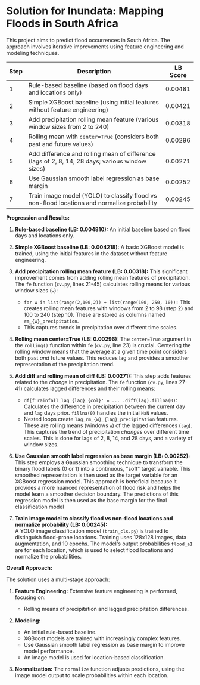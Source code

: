 # Solution for Inundata: Mapping Floods in South Africa

This project aims to predict flood occurrences in South Africa.  The approach involves iterative improvements using feature engineering and modeling techniques.

| Step | Description                                                                                                         | LB Score  |
|------|---------------------------------------------------------------------------------------------------------------------|-----------|
| 1    | Rule-based baseline (based on flood days and locations only)                                                            | 0.00481  |
| 2    | Simple XGBoost baseline (using initial features without feature engineering)                                           | 0.00421  |
| 3    | Add precipitation rolling mean feature (various window sizes from 2 to 240)                                           | 0.00318   |
| 4    | Rolling mean with `center=True` (considers both past and future values)                                              | 0.00296   |
| 5    | Add difference and rolling mean of difference (lags of 2, 8, 14, 28 days; various window sizes)                      | 0.00271   |
| 6    | Use Gaussian smooth label regression as base margin                                                  | 0.00252   |
| 7    | Train image model (YOLO) to classify flood vs non-flood locations and normalize probability                         | 0.00245   |



**Progression and Results:**

1.  **Rule-based baseline (LB: 0.004810):**  An initial baseline based on flood days and locations only.

2.  **Simple XGBoost baseline (LB: 0.004218):**  A basic XGBoost model is trained, using the initial features in the dataset without feature engineering.

3.  **Add precipitation rolling mean feature (LB: 0.00318):** This significant improvement comes from adding rolling mean features of precipitation.  The `fe` function (`cv.py`, lines 21-45) calculates rolling means for various window sizes (`w`):
    *   `for w in list(range(2,100,2)) + list(range(100, 250, 10)):`  This creates rolling mean features with windows from 2 to 98 (step 2) and 100 to 240 (step 10).  These are stored as columns named `rm_{w}_precipitation`.
    *   This captures trends in precipitation over different time scales.

4.  **Rolling mean center=True (LB: 0.00296):**  The `center=True` argument in the `rolling()` function within `fe` (`cv.py`, line 23) is crucial.  Centering the rolling window means that the average at a given time point considers both past *and* future values.  This reduces lag and provides a smoother representation of the precipitation trend.

5.  **Add diff and rolling mean of diff (LB: 0.00271):**  This step adds features related to the *change* in precipitation.  The `fe` function (`cv.py`, lines 27-41) calculates lagged differences and their rolling means:
    *   `df[f'rainfall_lag_{lag}_{col}' = ... .diff(lag).fillna(0)`:  Calculates the difference in precipitation between the current day and `lag` days prior.  `fillna(0)` handles the initial `NaN` values.
    *   Nested loops create `lag_rm_{w}_{lag}_precipitation` features.  These are rolling means (windows `w`) of the lagged differences (`lag`).  This captures the trend of precipitation *changes* over different time scales.  This is done for lags of 2, 8, 14, and 28 days, and a variety of window sizes.

6.  **Use Gaussian smooth label regression as base margin (LB: 0.00252):** This step employs a Gaussian smoothing technique to transform the binary flood labels (0 or 1) into a continuous, "soft" target variable.  This smoothed representation is then used as the target variable for an XGBoost regression model. This approach is beneficial because it provides a more nuanced representation of flood risk and helps the model learn a smoother decision boundary. The predictions of this regression model is then used as the base margin for the final classification model


7.  **Train image model to classify flood vs non-flood locations and normalize probability (LB: 0.00245):**  
A YOLO image classification model (`train_cls.py`) is trained to distinguish flood-prone locations.  Training uses 128x128 images, data augmentation, and 10 epochs.  The model's output probabilities `flood_a1` are for each location, which is used to select flood locations and normalize the probabilities.


**Overall Approach:**

The solution uses a multi-stage approach:

1.  **Feature Engineering:**  Extensive feature engineering is performed, focusing on:
    *   Rolling means of precipitation and lagged precipitation differences.

2.  **Modeling:**
    *   An initial rule-based baseline.
    *   XGBoost models are trained with increasingly complex features.
    *   Use Gaussian smooth label regression as base margin to improve model performance.
    *   An image model is used for location-based classification.

3.  **Normalization:**  The `normalize` function adjusts predictions, using the image model output to scale probabilities within each location.
